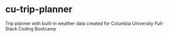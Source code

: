 # cu-trip-planner
Trip planner with built-in weather data created for Columbia University Full-Stack Coding Bootcamp
